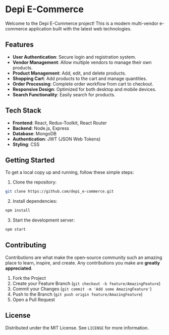 # Depi E-Commerce

Welcome to the Depi E-Commerce project! This is a modern multi-vendor e-commerce application built with the latest web technologies.

## Features

- **User Authentication**: Secure login and registration system.
- **Vendor Management**: Allow multiple vendors to manage their own products.
- **Product Management**: Add, edit, and delete products.
- **Shopping Cart**: Add products to the cart and manage quantities.
- **Order Processing**: Complete order workflow from cart to checkout.
- **Responsive Design**: Optimized for both desktop and mobile devices.
- **Search Functionality**: Easily search for products.

## Tech Stack

- **Frontend**: React, Redux-Toolkit, React Router
- **Backend**: Node.js, Express
- **Database**: MongoDB
- **Authentication**: JWT (JSON Web Tokens)
- **Styling**: CSS

## Getting Started

To get a local copy up and running, follow these simple steps:

1. Clone the repository:

  ```sh
  git clone https://github.com/depi_e-commerce.git
  ```

2. Install dependencies:

  ```sh
  npm install
  ```

3. Start the development server:

  ```sh
  npm start
  ```

## Contributing

Contributions are what make the open-source community such an amazing place to learn, inspire, and create. Any contributions you make are **greatly appreciated**.

1. Fork the Project
2. Create your Feature Branch (`git checkout -b feature/AmazingFeature`)
3. Commit your Changes (`git commit -m 'Add some AmazingFeature'`)
4. Push to the Branch (`git push origin feature/AmazingFeature`)
5. Open a Pull Request

## License

Distributed under the MIT License. See `LICENSE` for more information.

